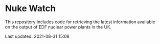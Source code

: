 # Nuke Watch

This repository includes code for retrieving the latest information available on the output of EDF nuclear power plants in the UK.

Last updated: 2021-08-31 15:08
